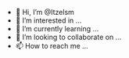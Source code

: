 - 👋 Hi, I’m @Itzelsm
- 👀 I’m interested in ...
- 🌱 I’m currently learning ...
- 💞️ I’m looking to collaborate on ...
- 📫 How to reach me ...

<!---
Itzelsm/Itzelsm is a ✨ special ✨ repository because its `README.md` (this file) appears on your GitHub profile.
You can click the Preview link to take a look at your changes.
--->
